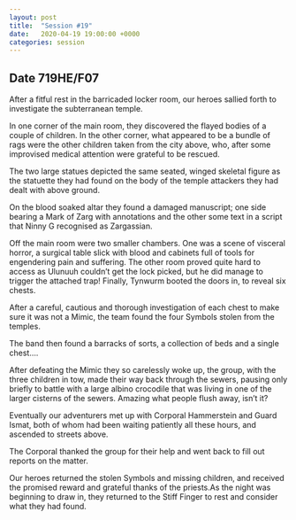 ```yaml
---
layout: post
title:  "Session #19"
date:   2020-04-19 19:00:00 +0000
categories: session
---
```


## Date 719HE/F07
After a fitful rest in the barricaded locker room, our heroes sallied forth to investigate the subterranean temple.

In one corner of the main room, they discovered the flayed bodies of a couple of children. In the other corner, what appeared to be a bundle of rags were the other children taken from the city above, who, after some improvised medical attention were grateful to be rescued. 

The two large statues depicted the same seated, winged skeletal figure as the statuette they had found on the body of the temple attackers they had dealt with above ground.

On the blood soaked altar they found a damaged manuscript; one side bearing a Mark of Zarg with annotations and the other some text in a script that Ninny G recognised as Zargassian.

Off the main room were two smaller chambers. One was a scene of visceral horror, a surgical table slick with blood and cabinets full of tools for engendering pain and suffering. The other room proved quite hard to access as Ulunuuh couldn’t get the lock picked, but he did manage to trigger the attached trap! Finally, Tynwurm booted the doors in, to reveal six chests. 

After a careful, cautious and thorough investigation of each chest to make sure it was not a Mimic, the team found the four Symbols stolen from the temples.

The band then found a barracks of sorts, a collection of beds and a single chest….

After defeating the Mimic they so carelessly woke up, the group, with the three children in tow, made their way back through the sewers, pausing only briefly to battle with a large albino crocodile that was living in one of the larger cisterns of the sewers. Amazing what people flush away, isn’t it?

Eventually our adventurers met up with Corporal Hammerstein and Guard Ismat, both of whom had been waiting patiently all these hours, and ascended to streets above.

The Corporal thanked the group for their help and went back to fill out reports on the matter.

Our heroes returned the stolen Symbols and missing children, and received the promised reward and grateful thanks of the priests.As the night was beginning to draw in, they returned to the Stiff Finger to rest and consider what they had found.
